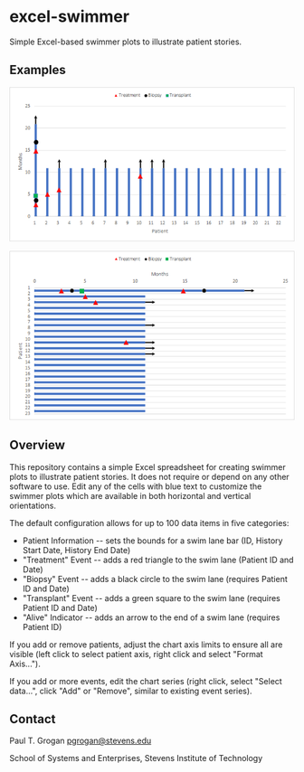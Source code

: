 # excel-swimmer

Simple Excel-based swimmer plots to illustrate patient stories.

## Examples

![Swimmer plot with vertical layout](swimmer-vertical.png)

![Swimmer plot with horizontal layout](swimmer-horizontal.png)

## Overview

This repository contains a simple Excel spreadsheet for creating swimmer plots to illustrate patient stories. It does not require or depend on any other software to use. Edit any of the cells with blue text to customize the swimmer plots which are available in both horizontal and vertical orientations.

The default configuration allows for up to 100 data items in five categories:
 * Patient Information -- sets the bounds for a swim lane bar (ID, History Start Date, History End Date)
 * "Treatment" Event -- adds a red triangle to the swim lane (Patient ID and Date)
 * "Biopsy" Event -- adds a black circle to the swim lane (requires Patient ID and Date)
 * "Transplant" Event -- adds a green square to the swim lane (requires Patient ID and Date)
 * "Alive" Indicator -- adds an arrow to the end of a swim lane (requires Patient ID)

If you add or remove patients, adjust the chart axis limits to ensure all are visible (left click to select patient axis, right click and select "Format Axis...").

If you add or more events, edit the chart series (right click, select "Select data...", click "Add" or "Remove", similar to existing event series).

## Contact

Paul T. Grogan <pgrogan@stevens.edu>

School of Systems and Enterprises, Stevens Institute of Technology
